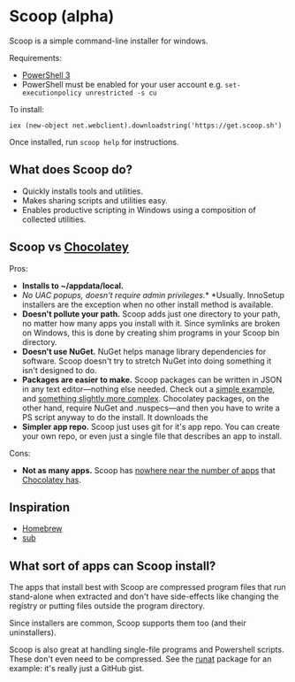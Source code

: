 Scoop (alpha)
=============

Scoop is a simple command-line installer for windows.

Requirements:

* [PowerShell 3](http://www.microsoft.com/en-us/download/details.aspx?id=34595)
* PowerShell must be enabled for your user account e.g. `set-executionpolicy unrestricted -s cu`

To install:

    iex (new-object net.webclient).downloadstring('https://get.scoop.sh')
    
Once installed, run `scoop help` for instructions.

What does Scoop do?
-------------------

* Quickly installs tools and utilities.
* Makes sharing scripts and utilities easy.
* Enables productive scripting in Windows using a composition of collected utilities.


Scoop vs [Chocolatey](http://chocolatey.org)
--------------------------------------------

Pros:

* **Installs to ~/appdata/local.**
* **No UAC popups, doesn't require admin privileges*.** *Usually. InnoSetup installers are the exception when no other install method is available.
* **Doesn't pollute your path.** Scoop adds just one directory to your path, no matter how many apps you install with it. Since symlinks are broken on Windows, this is done by creating shim programs in your Scoop bin directory.
* **Doesn't use NuGet.** NuGet helps manage library dependencies for software. Scoop doesn't try to stretch NuGet into doing something it isn't designed to do.
* **Packages are easier to make.** Scoop packages can be written in JSON in any text editor—nothing else needed. Check out a [simple example](https://github.com/lukesampson/scoop/blob/master/bucket/runat.json), and [something slightly more complex](https://github.com/lukesampson/scoop/blob/master/bucket/git.json). Chocolatey packages, on the other hand, require NuGet and .nuspecs—and then you have to write a PS script anyway to do the install. It downloads the 
* **Simpler app repo.** Scoop just uses git for it's app repo. You can create your own repo, or even just a single file that describes an app to install.


Cons:
* **Not as many apps.** Scoop has [nowhere near the number of apps](https://github.com/lukesampson/scoop/tree/master/bucket) that [Chocolatey has](http://chocolatey.org/packages).


Inspiration
-----------

* [Homebrew](http://mxcl.github.io/homebrew/)
* [sub](https://github.com/37signals/sub#readme)

What sort of apps can Scoop install?
------------------------------------

The apps that install best with Scoop are compressed program files that run stand-alone when extracted and don't have side-effects like changing the registry or putting files outside the program directory.

Since installers are common, Scoop supports them too (and their uninstallers).

Scoop is also great at handling single-file programs and Powershell scripts. These don't even need to be compressed. See the [runat](https://github.com/lukesampson/scoop/blob/master/bucket/runat.json) package for an example: it's really just a GitHub gist.